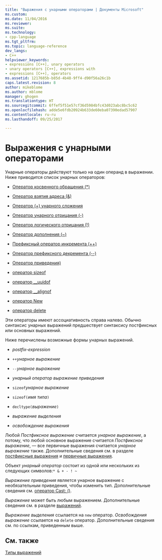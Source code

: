 ```yaml
---
title: "Выражения с унарными операторами | Документы Microsoft"
ms.custom: 
ms.date: 11/04/2016
ms.reviewer: 
ms.suite: 
ms.technology:
- cpp-language
ms.tgt_pltfrm: 
ms.topic: language-reference
dev_langs:
- C++
helpviewer_keywords:
- expressions [C++], unary operators
- unary operators [C++], expressions with
- expressions [C++], operators
ms.assetid: 1217685b-b85d-4b48-9ff4-d90f56a26c1b
caps.latest.revision: 8
author: mikeblome
ms.author: mblome
manager: ghogen
ms.translationtype: HT
ms.sourcegitcommit: 6ffef5f51e57cf36d5984bfc43d023abc8bc5c62
ms.openlocfilehash: adde5e6fdb20924b633de60eba07390edad57907
ms.contentlocale: ru-ru
ms.lasthandoff: 09/25/2017

---
```

# <a name="expressions-with-unary-operators"></a>Выражения с унарными операторами
Унарные операторы действуют только на один операнд в выражении. Ниже приводится список унарных операторов:  
  
-   [Оператор косвенного обращения (*)](../cpp/indirection-operator-star.md)  
  
-   [Оператор взятия адреса (&)](../cpp/address-of-operator-amp.md)  
  
-   [Оператор (+) унарного сложения](../cpp/unary-plus-and-negation-operators-plus-and.md)  
  
-   [Оператор унарного отрицания (-)](../cpp/unary-plus-and-negation-operators-plus-and.md)  
  
-   [Оператор логического отрицания (!)](../cpp/logical-negation-operator-exclpt.md)  
  
-   [Оператор дополнения (~)](../cpp/one-s-complement-operator-tilde.md)  
  
-   [Префиксный оператор инкремента (++)](../cpp/prefix-increment-and-decrement-operators-increment-and-decrement.md)  
  
-   [Оператор префиксного декремента (--)](../cpp/prefix-increment-and-decrement-operators-increment-and-decrement.md)  
  
-   [Оператор приведения)](../cpp/cast-operator-parens.md)  
  
-   [оператор sizeof](../cpp/sizeof-operator.md)  
  
-   [оператор __uuidof](../cpp/uuidof-operator.md)  
  
-   [оператор __alignof](../cpp/alignof-operator.md)  
  
-   [оператор New](../cpp/new-operator-cpp.md)  
  
-   [оператор delete](../cpp/delete-operator-cpp.md)  
  
 Эти операторы имеют ассоциативность справа налево. Обычно синтаксис унарных выражений предшествует синтаксису постфиксных или основных выражений.  
  
 Ниже перечислены возможные формы унарных выражений.  
  
-   *postfix-expression*  
  
-   `++`*унарное выражение*  
  
-   `--`*унарное выражение*  
  
-   *унарный оператор* *выражение приведения*  
  
-   `sizeof`*унарное выражение*  
  
-   `sizeof(`*имя типа*`)`  
  
-   `decltype(`*выражение*`)`  
  
-   *выражение выделения*  
  
-   *освобождение выражения*  
  
 Любой *Постфиксное выражение* считается *унарное выражение*, а потому, что любой основное выражение считается *Постфиксное выражение*, — все первичные выражения считается *унарное выражение* также. Дополнительные сведения см. в разделе [постфиксные выражения](../cpp/postfix-expressions.md) и [первичные выражения](../cpp/primary-expressions.md).  
  
 Объект *унарный оператор* состоит из одной или нескольких из следующих символов:`* & + - ! ~`  
  
 *Выражение приведения* является унарное выражение с необязательным приведения, чтобы изменить тип. Дополнительные сведения см. [оператор Cast: ()](../cpp/cast-operator-parens.md).  
  
 *Выражение* может быть любым выражением. Дополнительные сведения см. в разделе [выражений](../cpp/expressions-cpp.md).  
  
 *Выражение выделения* ссылается на `new` оператор. *Освобождения выражение* ссылается на `delete` оператор. Дополнительные сведения см. по ссылкам, приведенным выше.  
  
## <a name="see-also"></a>См. также  
 [Типы выражений](../cpp/types-of-expressions.md)
